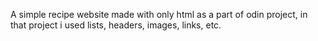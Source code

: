 A simple recipe website made with only html as a part of odin project, in that project i used lists, headers, images, links, etc.